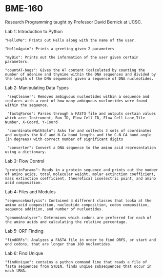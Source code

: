 # BME-160
Research Programming taught by Professor David Bernick at UCSC. 

Lab 1: Introduction to Python

    "HelloMe": Prints out Hello along with the name of the user. 

    "HelloAgain": Prints a greeting given 2 parameters

    "myBio": Prints out the information of the user given certain parameters. 

    "countAT-bugs": Gives the AT content (calculated by counting the number of adenine and thymine within the DNA sequences and divided by the length of the DNA sequence) given a sequence of DNA nucleotides. 

Lab 2: Manipulating Data Types
     
     "seqCleaner": Removes ambiguous nucleotides within a sequence and replaces with a cont of how many ambiguous nucloetides were found within the sequence.  
     
     "fastqParse": Parses through a FASTQ file and outputs certain values which are: Instrument, Run ID, Flow Cell ID, Flow Cell Lane,Tile Number, X-Coord, Y-Coord
     
     "coordinatorMathSoln": Asks for and collects 3 sets of coordinates and outputs the N-C and N-Ca bond lengths and the C-N-CA bond angle (in degrees) with correct number of significant digits
     
     "converter": Convert a DNA sequence to the amino acid representation using a dictionary. 

Lab 3: Flow Control
    
    "proteinParams": Reads in a protein sequence and prints out the number of amino acids, total molecular weight, molar extinction coefficient, mass extinction coefficient, theoretical isoelectric point, and amino acid composition. 

Lab 4: Files and Modules

    "seqeunceAnalysis": Contained 4 different classes that looka at the amino acid composition, nucleotide composition, codon composition, sequence addition, and number of nucleotides. 
    
    "genomeAnalyzer": Determines which codons are preferred for each of the amino acids and calculating the relative percentage.
    

Lab 5: ORF Finding

    "findORFs": Analyzes a FASTA file in order to find ORFS, or start and end codons, that are longer than 100 nucleotides. 

Lab 6: Find Unique

    "findUnique": contains a python command line that reads a file of fasta sequences from STDIN, finds unqiue subsequences that occur in each tRNA. 
